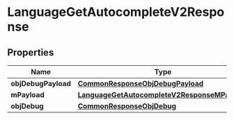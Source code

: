 
# LanguageGetAutocompleteV2Response

## Properties
Name | Type | Description | Notes
------------ | ------------- | ------------- | -------------
**objDebugPayload** | [**CommonResponseObjDebugPayload**](CommonResponseObjDebugPayload.md) |  | 
**mPayload** | [**LanguageGetAutocompleteV2ResponseMPayload**](LanguageGetAutocompleteV2ResponseMPayload.md) |  | 
**objDebug** | [**CommonResponseObjDebug**](CommonResponseObjDebug.md) |  |  [optional]



